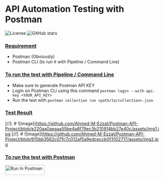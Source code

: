 # API Automation Testing with Postman

![License](https://img.shields.io/badge/license-MIT-blue.svg) ![GitHub stars](https://img.shields.io/github/stars/Ahmed-M-Ezzat/Postman-API-Project?style=social)

<h3><ins> Requirement </h3>

- Postman (Obviously)
- Postman CLI (to run it with Pipeline / Command Line)


<h3><ins> To run the test with Pipeline / Command Line </h3>

- Make sure to generate Postman API KEY
- Login on Postman CLI using this command `postman login --with-api-key <YOUR_API_KEY>`
- Run the test with `postman collection run <path/to/collection>.json`
 
<h3><ins> Test Result </h3>
  
[//]: # ![image](https://github.com/Ahmed-M-Ezzat/Postman-API-Project/blob/e220aa0aeaaa55be4a6f79ec3b210914bb27e40c/assets/img1.jpg
[//]: # ![image](https://github.com/Ahmed-M-Ezzat/Postman-API-Project/blob/610bb3562c07fc7c012af5a9edceccb0f3102717/assets/img2.jpg

<h3><ins> To run the test with Postman </h3>

[<img src="https://run.pstmn.io/button.svg" alt="Run In Postman" style="width: 128px; height: 32px;">](https://god.gw.postman.com/run-collection/40843526-abdf83ff-e3fa-4cb2-bb6f-0c52349d9ed8?action=collection%2Ffork&source=rip_markdown&collection-url=entityId%3D40843526-abdf83ff-e3fa-4cb2-bb6f-0c52349d9ed8%26entityType%3Dcollection%26workspaceId%3Da359d206-d40b-4855-a645-d079e5324431)


